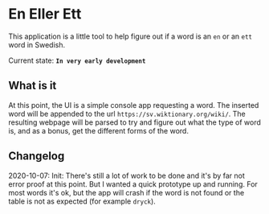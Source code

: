 # En Eller Ett

This application is a little tool to help figure out if a word is an `en` or an `ett` word in Swedish.

Current state: **`In very early development`**

## What is it

At this point, the UI is a simple console app requesting a word. The inserted word will be appended to the url `https://sv.wiktionary.org/wiki/`. The resulting webpage will be parsed to try and figure out what the type of word is, and as a bonus, get the different forms of the word.

## Changelog
2020-10-07: Init: There's still a lot of work to be done and it's by far not error proof at this point. But I wanted a quick prototype up and running. For most words it's ok, but the app will crash if the word is not found or the table is not as expected (for example `dryck`).